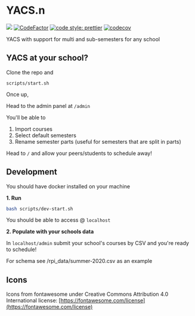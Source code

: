 # YACS.n

![](https://github.com/YACS-RCOS/yacs.n/workflows/CI/badge.svg)
[![CodeFactor](https://www.codefactor.io/repository/github/yacs-rcos/yacs.n/badge)](https://www.codefactor.io/repository/github/yacs-rcos/yacs.n)
[![code style: prettier](https://img.shields.io/badge/code_style-prettier-ff69b4.svg?style=flat-square)](https://github.com/prettier/prettier)
[![codecov](https://codecov.io/gh/YACS-RCOS/yacs.n/branch/master/graph/badge.svg)](https://codecov.io/gh/YACS-RCOS/yacs.n)

YACS with support for multi and sub-semesters for any school

## YACS at your school?

Clone the repo and

`scripts/start.sh`

Once up,

Head to the admin panel at `/admin`

You'll be able to

1. Import courses
2. Select default semesters
3. Rename semester parts (useful for semesters that are split in parts)

Head to `/` and allow your peers/students to schedule away!

## Development

You should have docker installed on your machine

**1. Run**

```bash
bash scripts/dev-start.sh
```

You should be able to access @ `localhost`

**2. Populate with your schools data**

In `localhost/admin` submit your school's courses by CSV and you're ready to schedule!

For schema see /rpi_data/summer-2020.csv as an example


## Icons
Icons from fontawesome under Creative Commons Attribution 4.0 International license: [https://fontawesome.com/license](https://fontawesome.com/license)